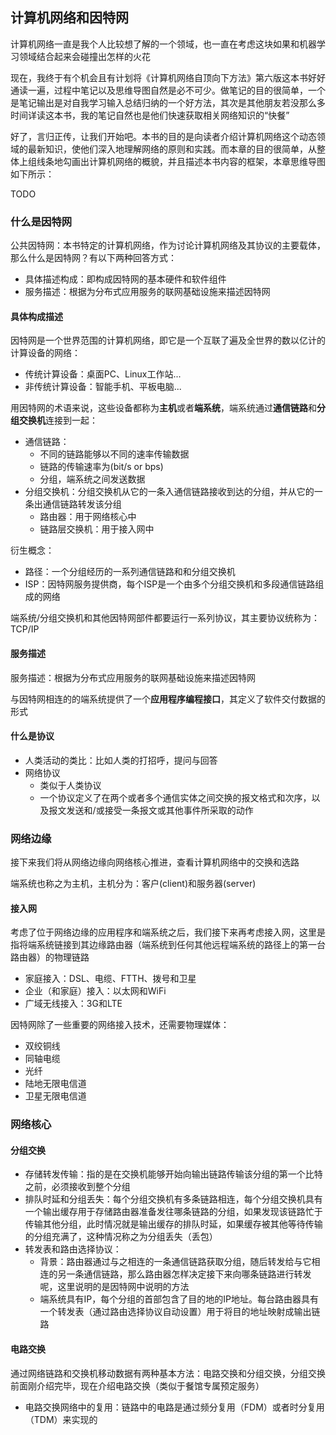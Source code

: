 ## 计算机网络和因特网

计算机网络一直是我个人比较想了解的一个领域，也一直在考虑这块如果和机器学习领域结合起来会碰撞出怎样的火花

现在，我终于有个机会且有计划将《计算机网络自顶向下方法》第六版这本书好好通读一遍，过程中笔记以及思维导图自然是必不可少。做笔记的目的很简单，一个是笔记输出是对自我学习输入总结归纳的一个好方法，其次是其他朋友若没那么多时间详读这本书，我的笔记自然也是他们快速获取相关网络知识的“快餐”

好了，言归正传，让我们开始吧。本书的目的是向读者介绍计算机网络这个动态领域的最新知识，使他们深入地理解网络的原则和实践。而本章的目的很简单，从整体上组线条地勾画出计算机网络的概貌，并且描述本书内容的框架，本章思维导图如下所示：

TODO

### 什么是因特网

公共因特网：本书特定的计算机网络，作为讨论计算机网络及其协议的主要载体，那么什么是因特网？有以下两种回答方式：

- 具体描述构成：即构成因特网的基本硬件和软件组件
- 服务描述：根据为分布式应用服务的联网基础设施来描述因特网

#### 具体构成描述

因特网是一个世界范围的计算机网络，即它是一个互联了遍及全世界的数以亿计的计算设备的网络：

- 传统计算设备：桌面PC、Linux工作站...
- 非传统计算设备：智能手机、平板电脑...

用因特网的术语来说，这些设备都称为**主机**或者**端系统**，端系统通过**通信链路**和**分组交换机**连接到一起：

- 通信链路：
    - 不同的链路能够以不同的速率传输数据
    - 链路的传输速率为(bit/s or bps)
    - 分组，端系统之间发送数据
- 分组交换机：分组交换机从它的一条入通信链路接收到达的分组，并从它的一条出通信链路转发该分组
    - 路由器：用于网络核心中
    - 链路层交换机：用于接入网中

衍生概念：
- 路径：一个分组经历的一系列通信链路和和分组交换机
- ISP：因特网服务提供商，每个ISP是一个由多个分组交换机和多段通信链路组成的网络

端系统/分组交换机和其他因特网部件都要运行一系列协议，其主要协议统称为：TCP/IP

#### 服务描述

服务描述：根据为分布式应用服务的联网基础设施来描述因特网

与因特网相连的的端系统提供了一个**应用程序编程接口**，其定义了软件交付数据的形式

#### 什么是协议

- 人类活动的类比：比如人类的打招呼，提问与回答
- 网络协议
    - 类似于人类协议
    - 一个协议定义了在两个或者多个通信实体之间交换的报文格式和次序，以及报文发送和/或接受一条报文或其他事件所采取的动作

### 网络边缘

接下来我们将从网络边缘向网络核心推进，查看计算机网络中的交换和选路

端系统也称之为主机，主机分为：客户(client)和服务器(server)

#### 接入网

考虑了位于网络边缘的应用程序和端系统之后，我们接下来再考虑接入网，这里是指将端系统链接到其边缘路由器（端系统到任何其他远程端系统的路径上的第一台路由器）的物理链路

- 家庭接入：DSL、电缆、FTTH、拨号和卫星
- 企业（和家庭）接入：以太网和WiFi
- 广域无线接入：3G和LTE

因特网除了一些重要的网络接入技术，还需要物理媒体：

- 双绞铜线
- 同轴电缆
- 光纤
- 陆地无限电信道
- 卫星无限电信道

### 网络核心

#### 分组交换

- 存储转发传输：指的是在交换机能够开始向输出链路传输该分组的第一个比特之前，必须接收到整个分组
- 排队时延和分组丢失：每个分组交换机有多条链路相连，每个分组交换机具有一个输出缓存用于存储路由器准备发往哪条链路的分组，如果发现该链路忙于传输其他分组，此时情况就是输出缓存的排队时延，如果缓存被其他等待传输的分组充满了，这种情况称之为分组丢失（丢包）
- 转发表和路由选择协议：
    - 背景：路由器通过与之相连的一条通信链路获取分组，随后转发给与它相连的另一条通信链路，那么路由器怎样决定接下来向哪条链路进行转发呢，这里说明的是因特网中说明的方法
    - 端系统具有IP，每个分组的首部包含了目的地的IP地址。每台路由器具有一个转发表（通过路由选择协议自动设置）用于将目的地址映射成输出链路

#### 电路交换

通过网络链路和交换机移动数据有两种基本方法：电路交换和分组交换，分组交换前面刚介绍完毕，现在介绍电路交换（类似于餐馆专属预定服务）

- 电路交换网络中的复用：链路中的电路是通过频分复用（FDM）或者时分复用（TDM）来实现的

